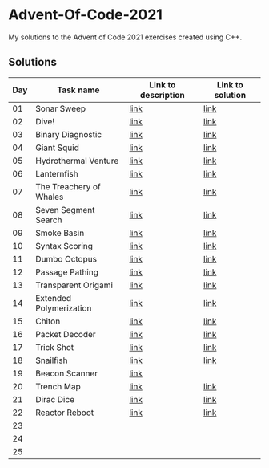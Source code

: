 # Advent-Of-Code-2021
My solutions to the Advent of Code 2021 exercises created using C++.

## Solutions

| Day | Task name                   | Link to description                           | Link to solution          |
|-----|-----------------------------|-----------------------------------------------|---------------------------|
|  01 | Sonar Sweep                 | [link](https://adventofcode.com/2021/day/1)   | [link](solutions/day01)   |
|  02 | Dive!                       | [link](https://adventofcode.com/2021/day/2)   | [link](solutions/day02)   |
|  03 | Binary Diagnostic           | [link](https://adventofcode.com/2021/day/3)   | [link](solutions/day03)   |
|  04 | Giant Squid                 | [link](https://adventofcode.com/2021/day/4)   | [link](solutions/day04)   |
|  05 | Hydrothermal Venture        | [link](https://adventofcode.com/2021/day/5)   | [link](solutions/day05)   |
|  06 | Lanternfish                 | [link](https://adventofcode.com/2021/day/6)   | [link](solutions/day06)   |
|  07 | The Treachery of Whales     | [link](https://adventofcode.com/2021/day/7)   | [link](solutions/day07)   |
|  08 | Seven Segment Search        | [link](https://adventofcode.com/2021/day/8)   | [link](solutions/day08)   |
|  09 | Smoke Basin                 | [link](https://adventofcode.com/2021/day/9)   | [link](solutions/day09)   |
|  10 | Syntax Scoring              | [link](https://adventofcode.com/2021/day/10)  | [link](solutions/day10)   |
|  11 | Dumbo Octopus               | [link](https://adventofcode.com/2021/day/11)  | [link](solutions/day11)   |
|  12 | Passage Pathing             | [link](https://adventofcode.com/2021/day/12)  | [link](solutions/day12)   |
|  13 | Transparent Origami         | [link](https://adventofcode.com/2021/day/13)  | [link](solutions/day13)   |
|  14 | Extended Polymerization     | [link](https://adventofcode.com/2021/day/14)  | [link](solutions/day14)   |
|  15 | Chiton                      | [link](https://adventofcode.com/2021/day/15)  | [link](solutions/day15)   |
|  16 | Packet Decoder              | [link](https://adventofcode.com/2021/day/16)  | [link](solutions/day16)   |
|  17 | Trick Shot                  | [link](https://adventofcode.com/2021/day/17)  | [link](solutions/day17)   |
|  18 | Snailfish                   | [link](https://adventofcode.com/2021/day/18)  | [link](solutions/day18)   |
|  19 | Beacon Scanner              | [link](https://adventofcode.com/2021/day/19)  |                           |
|  20 | Trench Map                  | [link](https://adventofcode.com/2021/day/20)  | [link](solutions/day20)   |
|  21 | Dirac Dice                  | [link](https://adventofcode.com/2021/day/21)  | [link](solutions/day21)   |
|  22 | Reactor Reboot              | [link](https://adventofcode.com/2021/day/22)  | [link](solutions/day22)   |
|  23 |                             |                                               |                           |
|  24 |                             |                                               |                           |
|  25 |                             |                                               |                           |
